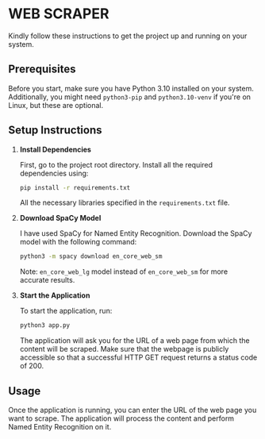 # WEB SCRAPER

Kindly follow these instructions to get the project up and running on your system.

## Prerequisites

Before you start, make sure you have Python 3.10 installed on your system. Additionally, you might need `python3-pip` and `python3.10-venv` if you're on Linux, but these are optional.

## Setup Instructions

1. **Install Dependencies**

   First, go to the project root directory. Install all the required dependencies using:

   ```bash
   pip install -r requirements.txt
   ```

   All the necessary libraries specified in the `requirements.txt` file.

2. **Download SpaCy Model**

   I have used SpaCy for Named Entity Recognition. Download the SpaCy model with the following command:

   ```bash
   python3 -m spacy download en_core_web_sm
   ```

   Note: `en_core_web_lg` model instead of `en_core_web_sm` for more accurate results. 

3. **Start the Application**

   To start the application, run:

   ```bash
   python3 app.py
   ```

   The application will ask you for the URL of a web page from which the content will be scraped. Make sure that the webpage is publicly accessible so that a successful HTTP GET request returns a status code of 200.

## Usage

Once the application is running, you can enter the URL of the web page you want to scrape. The application will process the content and perform Named Entity Recognition on it.
